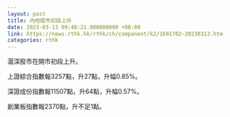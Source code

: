 ```yaml
---
layout: post
title: 內地股市初段上升
date: 2023-03-13 09:48:21.000000000 +08:00
link: https://news.rthk.hk/rthk/ch/component/k2/1691702-20230313.htm
categories: rthk
---
```


滬深股市在開市初段上升。

上證綜合指數報3257點，升27點，升幅0.85%。

深證成份指數報11507點，升64點，升幅0.57%。

創業板指數報2370點，升不足1點。

